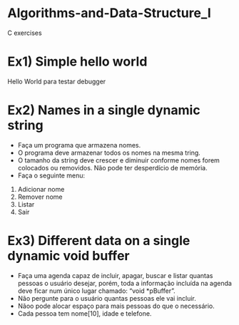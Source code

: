 # Algorithms-and-Data-Structure_I
C exercises

# Ex1) Simple hello world

Hello World para testar debugger

# Ex2) Names in a single dynamic string

- Faça um programa que armazena nomes.
- O programa deve armazenar todos os nomes na mesma tring.
- O tamanho da string deve crescer e diminuir conforme nomes forem colocados ou removidos. Não pode ter desperdício de memória.
- Faça o seguinte menu:
1) Adicionar nome
2) Remover nome
3) Listar
4) Sair


# Ex3) Different data on a single dynamic void buffer

- Faça uma agenda capaz de incluir, apagar, buscar e listar quantas pessoas o usuário desejar, porém, toda a informação incluída na agenda deve ficar num único lugar chamado: “void *pBuffer”.
- Não pergunte para o usuário quantas pessoas ele vai incluir.
- Nãoo pode alocar espaço para mais pessoas do que o necessário.
- Cada pessoa tem nome[10], idade e telefone.

